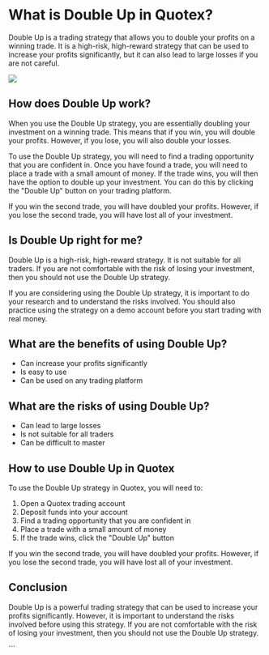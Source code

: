 # What is Double Up in Quotex?

Double Up is a trading strategy that allows you to double your profits
on a winning trade. It is a high-risk, high-reward strategy that can be
used to increase your profits significantly, but it can also lead to
large losses if you are not careful.

[![](https://static.quotex.io/files/4_en/300_250.jpg)](https://traff.sbs/brokerqxlid)

## How does Double Up work?

When you use the Double Up strategy, you are essentially doubling your
investment on a winning trade. This means that if you win, you will
double your profits. However, if you lose, you will also double your
losses.

To use the Double Up strategy, you will need to find a trading
opportunity that you are confident in. Once you have found a trade, you
will need to place a trade with a small amount of money. If the trade
wins, you will then have the option to double up your investment. You
can do this by clicking the "Double Up" button on your trading
platform.

If you win the second trade, you will have doubled your profits.
However, if you lose the second trade, you will have lost all of your
investment.

## Is Double Up right for me?

Double Up is a high-risk, high-reward strategy. It is not suitable for
all traders. If you are not comfortable with the risk of losing your
investment, then you should not use the Double Up strategy.

If you are considering using the Double Up strategy, it is important to
do your research and to understand the risks involved. You should also
practice using the strategy on a demo account before you start trading
with real money.

## What are the benefits of using Double Up?

-   Can increase your profits significantly
-   Is easy to use
-   Can be used on any trading platform

## What are the risks of using Double Up?

-   Can lead to large losses
-   Is not suitable for all traders
-   Can be difficult to master

## How to use Double Up in Quotex

To use the Double Up strategy in Quotex, you will need to:

1.  Open a Quotex trading account
2.  Deposit funds into your account
3.  Find a trading opportunity that you are confident in
4.  Place a trade with a small amount of money
5.  If the trade wins, click the "Double Up" button

If you win the second trade, you will have doubled your profits.
However, if you lose the second trade, you will have lost all of your
investment.

## Conclusion

Double Up is a powerful trading strategy that can be used to increase
your profits significantly. However, it is important to understand the
risks involved before using this strategy. If you are not comfortable
with the risk of losing your investment, then you should not use the
Double Up strategy.

\`\`\`

